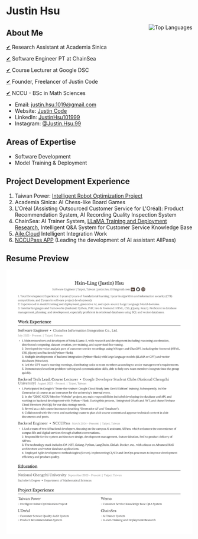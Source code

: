 # Justin Hsu

<a href="https://github.com/JustinHsu1019/JustinHsu1019/blob/main/Top_Lang.md">
  <img align="right" src="https://justinhsu-stats.vercel.app/api/top-langs/?username=JustinHsu1019&hide=html" alt="Top Languages" />
</a>

## About Me

[✔](https://iis.sinica.edu.tw/zh/index.html) Research Assistant at Academia Sinica

[✔](https://www.chainsea.com.tw) Software Engineer PT at ChainSea

[✔](https://gdsc.community.dev/national-chengchi-university) Course Lecturer at Google DSC

[✔](https://www.tasker.com.tw/workroom/Gm0Pr0) Founder, Freelancer of Justin Code

[✔](https://ms.nccu.edu.tw) NCCU - BSc in Math Sciences

- Email: [justin.hsu.1019@gmail.com](mailto:justin.hsu.1019@gmail.com)
- Website: [Justin Code](https://justin-code.com)
- LinkedIn: [JustinHsu101999](https://www.linkedin.com/in/justinhsu101999/)
- Instagram: [@Justin.Hsu.99](https://www.instagram.com/justin.hsu.99/)

## Areas of Expertise

- Software Development 
- Model Training & Deployment 

## Project Development Experience
1. Taiwan Power: [Intelligent Robot Optimization Project](https://smartrobot.taipower.com.tw/Webhook/?eservice=TPCWEB)
2. Academia Sinica: AI Chess-like Board Games
3. L'Oréal (Assisting Outsourced Customer Service for L'Oréal): Product Recommendation System, AI Recording Quality Inspection System
4. ChainSea: AI Trainer System, [LLaMA Training and Deployment Research](https://github.com/JustinHsu1019/LLaMA-Deploy-Train), Intelligent Q&A System for Customer Service Knowledge Base
5. [Aile.Cloud](https://www.aile.cloud/) Intelligent Integration Work
6. [NCCUPass APP](https://nccupass.com/) (Leading the development of AI assistant AllPass)

## Resume Preview

<a href="https://github.com/JustinHsu1019/JustinHsu1019/raw/main/JustinHsu_Resume.pdf">
  <img src="https://github.com/JustinHsu1019/JustinHsu1019/raw/main/JustinHsu_Resume.png" alt="Justin Hsu Resume Preview" />
</a>
